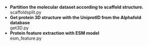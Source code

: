 - **Partition the molecular dataset according to scaffold structure.**  
   scaffoldsplit.py
- **Get protein 3D structure with the UniprotID from the Alphafold database**  
   get3D.py
- **Protein feature extraction with ESM model**  
   esm_feature.py  
